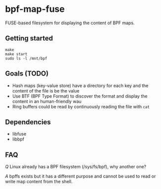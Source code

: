 # bpf-map-fuse

FUSE-based filesystem for displaying the content of BPF maps.

## Getting started

```
make
make start
sudo ls -l /mnt/bpf
```

## Goals (TODO)

- Hash maps (key-value store) have a directory for each key and the content of the file is be the value
- Use BTF (BPF Type Format) to discover the format and display the content in an human-friendly wau
- Ring buffers could be read by continuously reading the file with `cat`


## Dependencies

- libfuse
- libbpf

## FAQ

*Q* Linux already has a BPF filesystem (/sys/fs/bpf), why another one?

*A* bpffs exists but it has a different purpose and cannot be used to
read or write map content from the shell.

